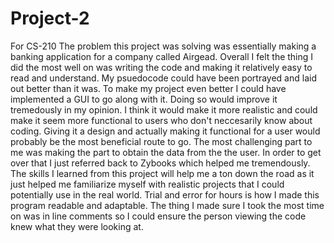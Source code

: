 # Project-2
For CS-210
 The problem this project was solving was essentially making a banking application for a company called Airgead. Overall I felt the thing I did the most well on was writing the code and making it relatively easy to read and understand. My psuedocode could have been portrayed and laid out better than it was. To make my project even better I could have implemented a GUI to go along with it. Doing so would improve it tremedously in my opinion. I think it would make it more realistic and could make it seem more functional to users who don't neccesarily know about coding. Giving it a design and actually making it functional for a user would probably be the most beneficial route to go. The most challenging part to me was making the part to obtain the data from the the user. In order to get over that I just referred back to Zybooks which helped me tremendously. The skills I learned from this project will help me a ton down the road as it just helped me familiarize myself with realistic projects that I could potentially use in the real world. Trial and error for hours is how I made this program readable and adaptable. The thing I made sure I took the most time on was in line comments so I could ensure the person viewing the code knew what they were looking at.
